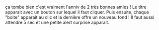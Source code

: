 ça tombe bien c'est vraiment l'anniv de 2 très bonnes amies !
Le titre apparait avec un bouton sur lequel il faut cliquer.
Puis ensuite, chaque "boite" apparait au clic et la dernière offre un nouveau fond !
Il faut aussi attendre 5 sec et une petite alert surprise apparait.